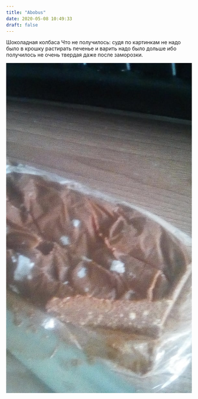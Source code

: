 ```yaml
---
title: "Abobus"
date: 2020-05-08 10:49:33
draft: false
---
```


Шоколадная колбаса
Что не получилось: судя по картинкам не надо было в крошку растирать печенье и варить надо было дольше ибо получилось не очень твердая даже после заморозки.

![](/img/vk/uVsUBqPiOJ4.jpg)
